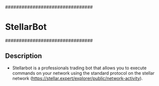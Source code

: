 ################################
#   StellarBot
################################

## Description
   - Stellarbot is a professionals trading bot that allows you to execute commands on your network using the standard protocol on the stellar network (https://stellar.expert/explorer/public/network-activity).
